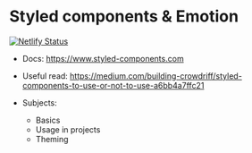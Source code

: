 # Styled components & Emotion
[![Netlify Status](https://api.netlify.com/api/v1/badges/6220f201-78d9-430e-be1a-510ec3b307c2/deploy-status)](https://styled-emotion.netlify.com)

- Docs: https://www.styled-components.com
- Useful read: https://medium.com/building-crowdriff/styled-components-to-use-or-not-to-use-a6bb4a7ffc21

- Subjects:
  - Basics
  - Usage in projects
  - Theming